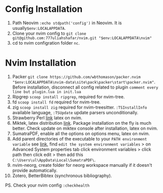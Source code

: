 # Config Installation
1. Path Neovim `:echo stdpath('config')` in Neovim. It is usually`$env:LOCALAPPDATA`.
2. Clone your nvim config to `git clone git@github.com:777uliahshafar/nvim.git "$env:LOCALAPPDATA\nvim"`
3. cd to nvim configration folder `nc`.

# Nvim Installation
1. Packer `git clone https://github.com/wbthomason/packer.nvim "$env:LOCALAPPDATA\nvim-data\site\pack\packer\start\packer.nvim"`. Before installation, disconnect all config related to plugin  `comment every line but plugin.lua in init.lua`
4. Ripgrep `scoop install ripgrep`, required for nvim-tree.
5. fd `scoop install fd` required for nvim-tree.
6. zig `scoop install zig` required for nvim-treesitter. `:TSInstallInfo` available language, `:TSUpdate` update parsers unconditionally.
7. Strawberry Perl [link](https://strawberryperl.com/) latex on nvim.
8. Miktek, latex distribution [link](https://miktex.org/download). Package installation on the fly is much better. Check update on miktex console after installation, latex on nvim.
9. SumatraPDF, enable all the options on options menu, latex on nvim.
10. Add parent directories of the executable to your `PATH environment variable` see [link](https://www.wikihow.com/Change-the-PATH-Environment-Variable-on-Windows), find `edit the system environment variables` > on Advanced System properties tab click environment variables > click path then click edit > then add this `C:\Users\ul\AppData\Local\SumatraPDF\`.
11. nvim-neorg, create folder for neorg workspace manually if it doesn't provide automatically.
12. Zotero, BetterBibtex (synchronous bibliography).

PS. Check your nvim config `:checkhealth`



